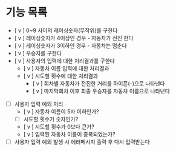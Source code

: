 # 기능 목록

- [ v ] 0~9 사이의 레이싱숫자(무작위)를 구한다
- [ v ] 레이싱숫자가 4이상인 경우 - 자동차가 전진 한다
- [ v ] 레이싱숫자가 3이하인 경우 - 자동차는 멈춘다
- [ v ] 우승자를 구한다
- [ v ] 사용자의 입력에 대한 처리결과를 구한다
  - [ v ] 자동차 이름 입력에 대한 처리결과
  - [ v ] 시도할 횟수에 대한 처리결과
    - [ v ] 회차별 자동차가 전진한 거리를 하이픈(-)으로 나타낸다
    - [ v ] 마지막회차 이후 최종 우승자를 자동차 이름으로 나타낸다
- [ ] 사용자 입력 예외 처리
  - [ v ] 자동차 이름이 5자 이하인가?
  - [ ] 시도할 횟수가 숫자인가?
  - [ v ] 시도할 횟수가 0보다 큰가?
  - [ v ] 입력된 자동차 이름이 중복되었는가?
- [ ] 사용자 입력 예외 발생 시 에러메시지 출력 후 다시 입력받는다
